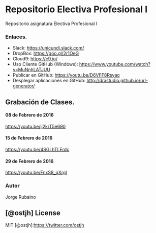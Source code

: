 # Repositorio Electiva Profesional I

Repositorio asignatura Electiva Profesional I

### Enlaces.

* Slack: https://unicundi.slack.com/
* DropBox: https://goo.gl/2r1OeG
* Cloud9: https://c9.io/
* Uso Cliente GitHub (Windows): https://www.youtube.com/watch?v=MuNnhLATJUU
* Publicar en GitHub: https://youtu.be/D6VFF8Rsyao
* Desplegar aplicaciones en GitHub: http://drastudio.github.io/url-generator/


## Grabación de Clases.

#### 08 de Febrero de 2016

https://youtu.be/jj2krT5e690

#### 15 de Febrero de 2016

https://youtu.be/4SGLhTLErdc

#### 29 de Febrero de 2016

https://youtu.be/FnxS8_qXrgI

### Autor
Jorge Rubaino

[@ostjh]
License
----
MIT
[@ostjh]:https://twitter.com/ostjh
